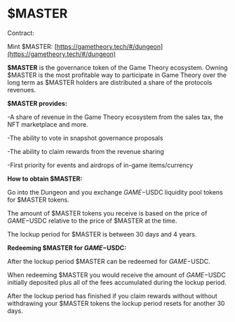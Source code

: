 # $MASTER

Contract:&#x20;

Mint $MASTER: [https://gametheory.tech/#/dungeon](https://gametheory.tech/#/dungeon)



**$MASTER** is the governance token of the Game Theory ecosystem. Owning $MASTER is the most profitable way to participate in Game Theory over the long term as $MASTER holders are distributed a share of the protocols revenues.&#x20;



**$MASTER provides:**

\-A share of revenue in the Game Theory ecosystem from the sales tax, the NFT marketplace and more.

\-The ability to vote in snapshot governance proposals

\-The ability to claim rewards from the revenue sharing

\-First priority for events and airdrops of in-game items/currency&#x20;



**How to obtain $MASTER:**

Go into the Dungeon and you exchange $GAME-$USDC liquidity pool tokens for $MASTER tokens.

The amount of $MASTER tokens you receive is based on the price of $GAME-$USDC relative to the price of $MASTER at the time.

The lockup period for $MASTER is between 30 days and 4 years.



**Redeeming $MASTER for $GAME-$USDC:**

After the lockup period $MASTER can be redeemed for $GAME-$USDC.

When redeeming $MASTER you would receive the amount of $GAME-$USDC initially deposited plus all of the fees accumulated during the lockup period.

After the lockup period has finished if you claim rewards without without withdrawing your $MASTER tokens the lockup period resets for another 30 days.&#x20;

